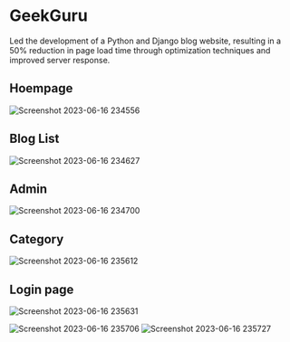 # GeekGuru
Led the development of a Python and Django blog website, resulting in a 50% reduction in page load time through optimization techniques and improved server response.
 <H2>Hoempage</H2>
 
![Screenshot 2023-06-16 234556](https://github.com/ajoshi222/GeekGuru/assets/69758727/c5c50f95-01ec-442f-b805-912d946ce6ab)
<h2>Blog List</h2>

![Screenshot 2023-06-16 234627](https://github.com/ajoshi222/GeekGuru/assets/69758727/b4c0dbfa-a013-4f96-9a96-70073ad9c730)

<h2>Admin</h2>

![Screenshot 2023-06-16 234700](https://github.com/ajoshi222/GeekGuru/assets/69758727/cc3dd419-9bbe-492c-9e09-3a95d67c8aeb)

<h2>Category</h2>

![Screenshot 2023-06-16 235612](https://github.com/ajoshi222/GeekGuru/assets/69758727/15c22372-5fcb-4c56-b9dc-37015a67152f)

<h2>Login page</h2>

![Screenshot 2023-06-16 235631](https://github.com/ajoshi222/GeekGuru/assets/69758727/1b7c12ff-35ad-4e35-8729-779288b84dc6)


![Screenshot 2023-06-16 235706](https://github.com/ajoshi222/GeekGuru/assets/69758727/6af9a40b-6d6b-42f4-a512-a72f411ed8cf)
![Screenshot 2023-06-16 235727](https://github.com/ajoshi222/GeekGuru/assets/69758727/16d451dc-524b-48d2-ae43-4856130a415b)
 
